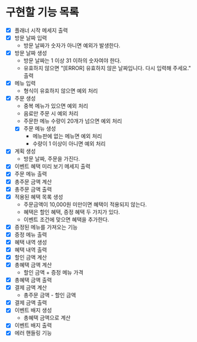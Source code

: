 # 구현할 기능 목록

- [x] 플래너 시작 메세지 출력
- [x] 방문 날짜 입력
    - 방문 날짜가 숫자가 아니면 예외가 발생한다.
- [x] 방문 날짜 생성
    - 방문 날짜는 1 이상 31 이하의 숫자여야 한다.
    - 유효하지 않으면 "[ERROR] 유효하지 않은 날짜입니다. 다시 입력해 주세요." 출력
- [x] 메뉴 입력
    - 형식이 유효하지 않으면 예외 처리
- [x] 주문 생성
    - 중복 메뉴가 있으면 예외 처리
    - 음료만 주문 시 예외 처리
    - 주문한 메뉴 수량이 20개가 넘으면 예외 처리
    - [x] 주문 메뉴 생성
        - 메뉴판에 없는 메뉴면 예외 처리
        - 수량이 1 이상이 아니면 예외 처리
- [x] 계획 생성
    - 방문 날짜, 주문을 가진다.
- [x] 이벤트 혜택 미리 보기 메세지 출력
- [x] 주문 메뉴 출력
- [x] 총주문 금액 계산
- [x] 총주문 금액 출력
- [x] 적용된 혜택 목록 생성
    - 주문금액이 10,000원 미만이면 혜택이 적용되지 않는다.
    - 혜택은 할인 혜택, 증정 혜택 두 가지가 있다.
    - 이벤트 조건에 맞으면 혜택을 추가한다.
- [x] 증정된 메뉴를 가져오는 기능
- [x] 증정 메뉴 출력
- [x] 혜택 내역 생성
- [x] 혜택 내역 출력
- [x] 할인 금액 계산
- [x] 총혜택 금액 계산
    - 할인 금액 + 증정 메뉴 가격
- [x] 총혜택 금액 출력
- [x] 결제 금액 계산
    - 총주문 금액 - 할인 금액
- [x] 결제 금액 출력
- [x] 이벤트 배지 생성
    - 총혜택 금액으로 계산
- [x] 이벤트 배지 출력
- [x] 에러 핸들링 기능
